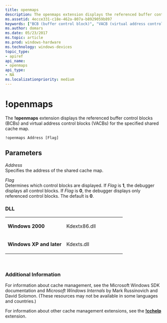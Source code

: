 ```yaml
---
title: openmaps
description: The openmaps extension displays the referenced buffer control blocks (BCBs) and virtual address control blocks (VACBs) for the specified shared cache map.
ms.assetid: 4ecce331-c18e-462a-807a-b8929059b897
keywords: ["BCB (buffer control block)", "VACB (virtual address control block)", "shared cache map", "cache manager", "openmaps Windows Debugging"]
ms.author: domars
ms.date: 05/23/2017
ms.topic: article
ms.prod: windows-hardware
ms.technology: windows-devices
topic_type:
- apiref
api_name:
- openmaps
api_type:
- NA
ms.localizationpriority: medium
---
```


# !openmaps


The **!openmaps** extension displays the referenced buffer control blocks (BCBs) and virtual address control blocks (VACBs) for the specified shared cache map.

```
!openmaps Address [Flag]
```

## <span id="Parameters"></span><span id="parameters"></span><span id="PARAMETERS"></span>Parameters


<span id="_______Address______"></span><span id="_______address______"></span><span id="_______ADDRESS______"></span> *Address*   
Specifies the address of the shared cache map.

<span id="_______Flag______"></span><span id="_______flag______"></span><span id="_______FLAG______"></span> *Flag*   
Determines which control blocks are displayed. If *Flag* is **1**, the debugger displays all control blocks. If *Flag* is **0**, the debugger displays only referenced control blocks. The default is **0**.

### <span id="DLL"></span><span id="dll"></span>DLL

<table>
<colgroup>
<col width="50%" />
<col width="50%" />
</colgroup>
<tbody>
<tr class="odd">
<td align="left"><p><strong>Windows 2000</strong></p></td>
<td align="left"><p>Kdextx86.dll</p></td>
</tr>
<tr class="even">
<td align="left"><p><strong>Windows XP and later</strong></p></td>
<td align="left"><p>Kdexts.dll</p></td>
</tr>
</tbody>
</table>

 

### <span id="Additional_Information"></span><span id="additional_information"></span><span id="ADDITIONAL_INFORMATION"></span>Additional Information

For information about cache management, see the Microsoft Windows SDK documentation and *Microsoft Windows Internals* by Mark Russinovich and David Solomon. (These resources may not be available in some languages and countries.)

For information about other cache management extensions, see the [**!cchelp**](-cchelp.md) extension.

 

 





